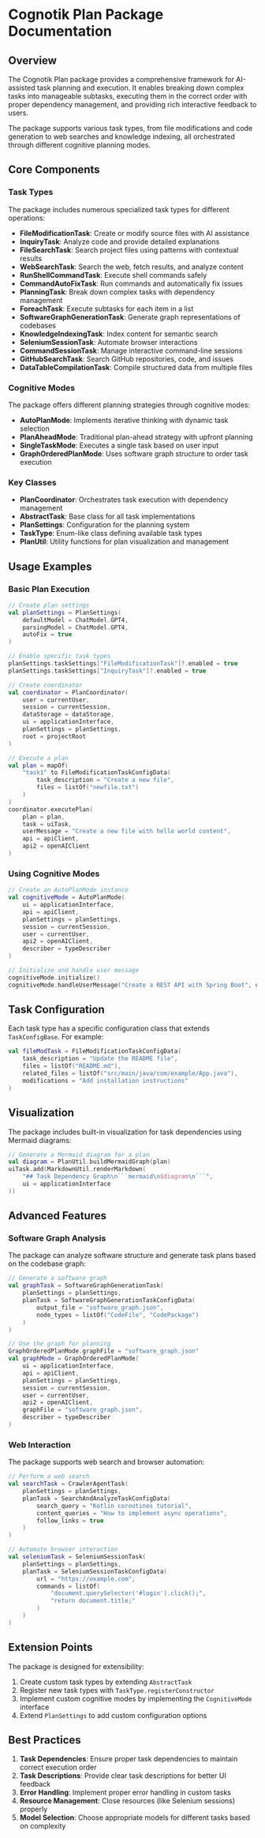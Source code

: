 # Cognotik Plan Package Documentation

## Overview

The Cognotik Plan package provides a comprehensive framework for AI-assisted task planning and execution. It enables
breaking down complex tasks into manageable subtasks, executing them in the correct order with proper dependency
management, and providing rich interactive feedback to users.

The package supports various task types, from file modifications and code generation to web searches and knowledge
indexing, all orchestrated through different cognitive planning modes.

## Core Components

### Task Types

The package includes numerous specialized task types for different operations:

- **FileModificationTask**: Create or modify source files with AI assistance
- **InquiryTask**: Analyze code and provide detailed explanations
- **FileSearchTask**: Search project files using patterns with contextual results
- **WebSearchTask**: Search the web, fetch results, and analyze content
- **RunShellCommandTask**: Execute shell commands safely
- **CommandAutoFixTask**: Run commands and automatically fix issues
- **PlanningTask**: Break down complex tasks with dependency management
- **ForeachTask**: Execute subtasks for each item in a list
- **SoftwareGraphGenerationTask**: Generate graph representations of codebases
- **KnowledgeIndexingTask**: Index content for semantic search
- **SeleniumSessionTask**: Automate browser interactions
- **CommandSessionTask**: Manage interactive command-line sessions
- **GitHubSearchTask**: Search GitHub repositories, code, and issues
- **DataTableCompilationTask**: Compile structured data from multiple files

### Cognitive Modes

The package offers different planning strategies through cognitive modes:

- **AutoPlanMode**: Implements iterative thinking with dynamic task selection
- **PlanAheadMode**: Traditional plan-ahead strategy with upfront planning
- **SingleTaskMode**: Executes a single task based on user input
- **GraphOrderedPlanMode**: Uses software graph structure to order task execution

### Key Classes

- **PlanCoordinator**: Orchestrates task execution with dependency management
- **AbstractTask**: Base class for all task implementations
- **PlanSettings**: Configuration for the planning system
- **TaskType**: Enum-like class defining available task types
- **PlanUtil**: Utility functions for plan visualization and management

## Usage Examples

### Basic Plan Execution

```kotlin
// Create plan settings
val planSettings = PlanSettings(
    defaultModel = ChatModel.GPT4,
    parsingModel = ChatModel.GPT4,
    autoFix = true
)

// Enable specific task types
planSettings.taskSettings["FileModificationTask"]?.enabled = true
planSettings.taskSettings["InquiryTask"]?.enabled = true

// Create coordinator
val coordinator = PlanCoordinator(
    user = currentUser,
    session = currentSession,
    dataStorage = dataStorage,
    ui = applicationInterface,
    planSettings = planSettings,
    root = projectRoot
)

// Execute a plan
val plan = mapOf(
    "task1" to FileModificationTaskConfigData(
        task_description = "Create a new file",
        files = listOf("newfile.txt")
    )
)
coordinator.executePlan(
    plan = plan,
    task = uiTask,
    userMessage = "Create a new file with hello world content",
    api = apiClient,
    api2 = openAIClient
)
```

### Using Cognitive Modes

```kotlin
// Create an AutoPlanMode instance
val cognitiveMode = AutoPlanMode(
    ui = applicationInterface,
    api = apiClient,
    planSettings = planSettings,
    session = currentSession,
    user = currentUser,
    api2 = openAIClient,
    describer = typeDescriber
)

// Initialize and handle user message
cognitiveMode.initialize()
cognitiveMode.handleUserMessage("Create a REST API with Spring Boot", uiTask)
```

## Task Configuration

Each task type has a specific configuration class that extends `TaskConfigBase`. For example:

```kotlin
val fileModTask = FileModificationTaskConfigData(
    task_description = "Update the README file",
    files = listOf("README.md"),
    related_files = listOf("src/main/java/com/example/App.java"),
    modifications = "Add installation instructions"
)
```

## Visualization

The package includes built-in visualization for task dependencies using Mermaid diagrams:

```kotlin
// Generate a Mermaid diagram for a plan
val diagram = PlanUtil.buildMermaidGraph(plan)
uiTask.add(MarkdownUtil.renderMarkdown(
    "## Task Dependency Graph\n```mermaid\n$diagram\n```",
    ui = applicationInterface
))
```

## Advanced Features

### Software Graph Analysis

The package can analyze software structure and generate task plans based on the codebase graph:

```kotlin
// Generate a software graph
val graphTask = SoftwareGraphGenerationTask(
    planSettings = planSettings,
    planTask = SoftwareGraphGenerationTaskConfigData(
        output_file = "software_graph.json",
        node_types = listOf("CodeFile", "CodePackage")
    )
)

// Use the graph for planning
GraphOrderedPlanMode.graphFile = "software_graph.json"
val graphMode = GraphOrderedPlanMode(
    ui = applicationInterface,
    api = apiClient,
    planSettings = planSettings,
    session = currentSession,
    user = currentUser,
    api2 = openAIClient,
    graphFile = "software_graph.json",
    describer = typeDescriber
)
```

### Web Interaction

The package supports web search and browser automation:

```kotlin
// Perform a web search
val searchTask = CrawlerAgentTask(
    planSettings = planSettings,
    planTask = SearchAndAnalyzeTaskConfigData(
        search_query = "Kotlin coroutines tutorial",
        content_queries = "How to implement async operations",
        follow_links = true
    )
)

// Automate browser interaction
val seleniumTask = SeleniumSessionTask(
    planSettings = planSettings,
    planTask = SeleniumSessionTaskConfigData(
        url = "https://example.com",
        commands = listOf(
            "document.querySelector('#login').click();",
            "return document.title;"
        )
    )
)
```

## Extension Points

The package is designed for extensibility:

1. Create custom task types by extending `AbstractTask`
2. Register new task types with `TaskType.registerConstructor`
3. Implement custom cognitive modes by implementing the `CognitiveMode` interface
4. Extend `PlanSettings` to add custom configuration options

## Best Practices

1. **Task Dependencies**: Ensure proper task dependencies to maintain correct execution order
2. **Task Descriptions**: Provide clear task descriptions for better UI feedback
3. **Error Handling**: Implement proper error handling in custom tasks
4. **Resource Management**: Close resources (like Selenium sessions) properly
5. **Model Selection**: Choose appropriate models for different tasks based on complexity

